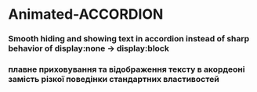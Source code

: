 # Animated-ACCORDION

### Smooth hiding and showing text in accordion instead of sharp behavior of display:none -> display:block

### плавне приховування та відображення тексту в акордеоні замість різкої поведінки стандартних властивостей
